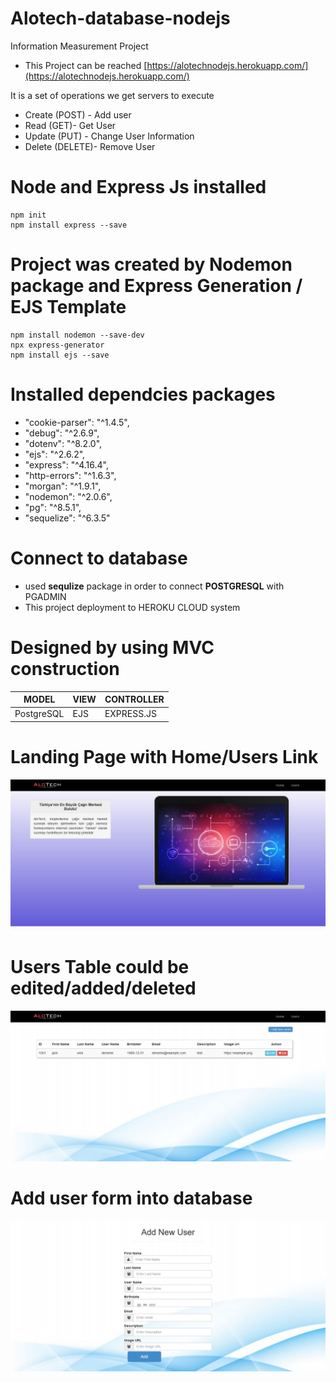 # Alotech-database-nodejs
Information Measurement Project

* This Project can be reached [https://alotechnodejs.herokuapp.com/](https://alotechnodejs.herokuapp.com/)

It is a set of operations we get servers to execute 

* Create (POST) - Add user
* Read (GET)- Get User
* Update (PUT) - Change User Information
* Delete (DELETE)- Remove User

# Node and Express Js installed
``` 
npm init 
npm install express --save
```
# Project was created by Nodemon package and Express Generation / EJS Template
``` 
npm install nodemon --save-dev
npx express-generator
npm install ejs --save
```
# Installed dependcies packages
- "cookie-parser": "^1.4.5",
- "debug": "^2.6.9",
- "dotenv": "^8.2.0",
- "ejs": "^2.6.2",
- "express": "^4.16.4",
- "http-errors": "^1.6.3",
- "morgan": "^1.9.1",
- "nodemon": "^2.0.6",
- "pg": "^8.5.1",
- "sequelize": "^6.3.5"

# Connect to database
* used <b>sequlize</b> package in order to connect <b>POSTGRESQL</b> with PGADMIN
* This project deployment to HEROKU CLOUD system

# Designed by using MVC construction
| MODEL | VIEW | CONTROLLER |
|---| --- | --- |
| PostgreSQL | EJS | EXPRESS.JS |

# Landing Page with Home/Users Link
![](Readme-Images/Landing.png)

# Users Table could be edited/added/deleted
![](Readme-Images/userstable.png)

# Add user form into database
![](Readme-Images/addusers.png)

